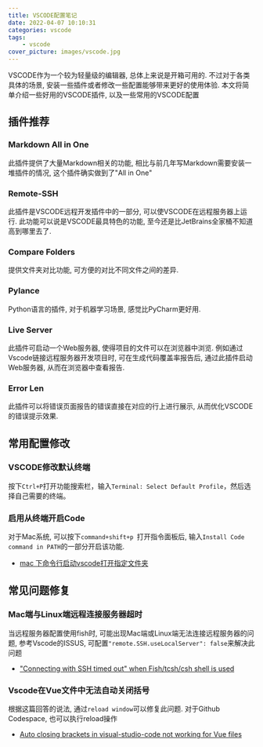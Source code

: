 ```yaml
---
title: VSCODE配置笔记
date: 2022-04-07 10:10:31
categories: vscode
tags:
    - vscode
cover_picture: images/vscode.jpg
---
```


VSCODE作为一个较为轻量级的编辑器, 总体上来说是开箱可用的. 不过对于各类具体的场景, 安装一些插件或者修改一些配置能够带来更好的使用体验. 本文将简单介绍一些好用的VSCODE插件, 以及一些常用的VSCODE配置

插件推荐
---------

### Markdown All in One

此插件提供了大量Markdown相关的功能, 相比与前几年写Markdown需要安装一堆插件的情况, 这个插件确实做到了"All in One"

### Remote-SSH

此插件是VSCODE远程开发插件中的一部分, 可以使VSCODE在远程服务器上运行. 此功能可以说是VSCODE最具特色的功能, 至今还是比JetBrains全家桶不知道高到哪里去了.

### Compare Folders

提供文件夹对比功能, 可方便的对比不同文件之间的差异.

### Pylance

Python语言的插件, 对于机器学习场景, 感觉比PyCharm更好用.

### Live Server

此插件可启动一个Web服务器, 使得项目的文件可以在浏览器中浏览. 例如通过Vscode链接远程服务器开发项目时, 可在生成代码覆盖率报告后, 通过此插件启动Web服务器, 从而在浏览器中查看报告.

### Error Len

此插件可以将错误页面报告的错误直接在对应的行上进行展示, 从而优化VSCODE的错误提示效果.


常用配置修改
-----------------

### VSCODE修改默认终端

按下`Ctrl+P`打开功能搜索栏，输入`Terminal: Select Default Profile`，然后选择自己需要的终端。


### 启用从终端开启Code

对于Mac系统, 可以按下`command+shift+p `打开指令面板后, 输入`Install Code command in PATH`的一部分开启该功能.

- [mac 下命令行启动vscode打开指定文件夹](https://blog.csdn.net/qq_31460257/article/details/81592812)

常见问题修复
----------------


### Mac端与Linux端远程连接服务器超时

当远程服务器配置使用fish时, 可能出现Mac端或Linux端无法连接远程服务器的问题, 参考Vscode的ISSUS, 可配置`"remote.SSH.useLocalServer": false`来解决此问题

- ["Connecting with SSH timed out" when Fish/tcsh/csh shell is used](https://github.com/microsoft/vscode-remote-release/issues/2509)

### Vscode在Vue文件中无法自动关闭括号

根据这篇回答的说法, 通过`reload window`可以修复此问题. 对于Github Codespace, 也可以执行reload操作

- [Auto closing brackets in visual-studio-code not working for Vue files](https://stackoverflow.com/questions/64086068/auto-closing-brackets-in-visual-studio-code-not-working-for-vue-files)